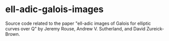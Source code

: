 # ell-adic-galois-images
Source code related to the paper "ell-adic images of Galois for elliptic curves over Q" by Jeremy Rouse, Andrew V. Sutherland, and David Zureick-Brown.
